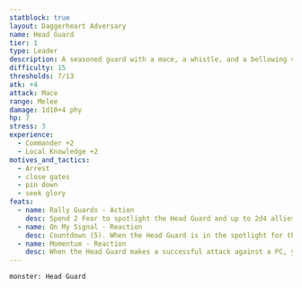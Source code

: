 ```yaml
---
statblock: true
layout: Daggerheart Adversary
name: Head Guard
tier: 1
type: Leader
description: A seasoned guard with a mace, a whistle, and a bellowing voice.
difficulty: 15
thresholds: 7/13
atk: +4
attack: Mace
range: Melee
damage: 1d10+4 phy
hp: 7
stress: 3
experience:
  - Commander +2
  - Local Knowledge +2
motives_and_tactics:
  - Arrest
  - close gates
  - pin down
  - seek glory
feats:
  - name: Rally Guards - Action
    desc: Spend 2 Fear to spotlight the Head Guard and up to 2d4 allies within Far range.
  - name: On My Signal - Reaction
    desc: Countdown (5). When the Head Guard is in the spotlight for the first time, activate the countdown. It ticks down when a PC makes an attack roll. When it triggers, all Archer Guards within Far range make a standard attack with advantage against the nearest target within their range. If any attacks succeed on the same target, combine their damage.
  - name: Momentum - Reaction
    desc: When the Head Guard makes a successful attack against a PC, you gain a Fear.
---
```


```statblock
monster: Head Guard
```